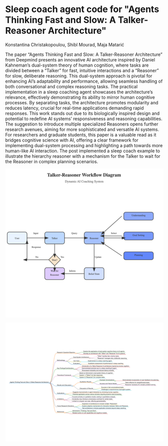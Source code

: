 # Sleep coach agent code for "Agents Thinking Fast and Slow: A Talker-Reasoner Architecture"

Konstantina Christakopoulou, Shibl Mourad, Maja Matarić

The paper “Agents Thinking Fast and Slow: A Talker-Reasoner Architecture” from Deepmind presents an innovative AI architecture inspired by Daniel Kahneman’s dual-system theory of human cognition, where tasks are divided between a “Talker” for fast, intuitive interactions and a “Reasoner” for slow, deliberate reasoning. This dual-system approach is pivotal for enhancing AI’s adaptability and performance, allowing seamless handling of both conversational and complex reasoning tasks. The practical implementation in a sleep coaching agent showcases the architecture’s relevance, effectively demonstrating its ability to mirror human cognitive processes. By separating tasks, the architecture promotes modularity and reduces latency, crucial for real-time applications demanding rapid responses. This work stands out due to its biologically inspired design and potential to redefine AI systems’ responsiveness and reasoning capabilities. The suggestion to introduce multiple specialized Reasoners opens further research avenues, aiming for more sophisticated and versatile AI systems. For researchers and graduate students, this paper is a valuable read as it bridges cognitive science with AI, offering a clear framework for implementing dual-system processing and highlighting a path towards more human-like AI interaction. The post implemented a sleep coach example to illustrate the hierarchy reasoner with a mechanism for the Talker to wait for the Reasoner in complex planning scenarios.

![alt text](talker-reasoner-workflow-svg.png)

![alt text](2410.08328v1-markmap.md.png)